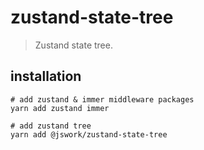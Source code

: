 # zustand-state-tree
> Zustand state tree.

## installation
```shell
# add zustand & immer middleware packages
yarn add zustand immer

# add zustand tree
yarn add @jswork/zustand-state-tree
```
